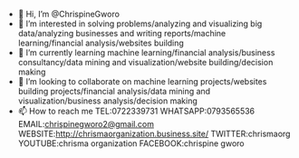 - 👋 Hi, I’m @ChrispineGworo
- 👀 I’m interested in solving problems/analyzing and visualizing big data/analyzing businesses and writing reports/machine learning/financial analysis/websites building
- 🌱 I’m currently learning machine learning/financial analysis/business consultancy/data mining and visualization/website building/decision making
- 💞️ I’m looking to collaborate on machine learning projects/websites building projects/financial analysis/data mining and visualization/business analysis/decision making
- 📫 How to reach me TEL:0722339731 WHATSAPP:0793565536 EMAIL:chrispinegworo2@gmail.com WEBSITE:http://chrismaorganization.business.site/ TWITTER:chrismaorg YOUTUBE:chrisma organization FACEBOOK:chrispine gworo

<!---
ChrispineGworo/ChrispineGworo is a ✨ special ✨ repository because its `README.md` (this file) appears on your GitHub profile.
You can click the Preview link to take a look at your changes.
--->
